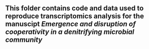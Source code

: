 ## This folder contains code and data used to reproduce transcriptomics analysis for the manuscipt *Emergence and disruption of cooperativity in a denitrifying microbial community*
